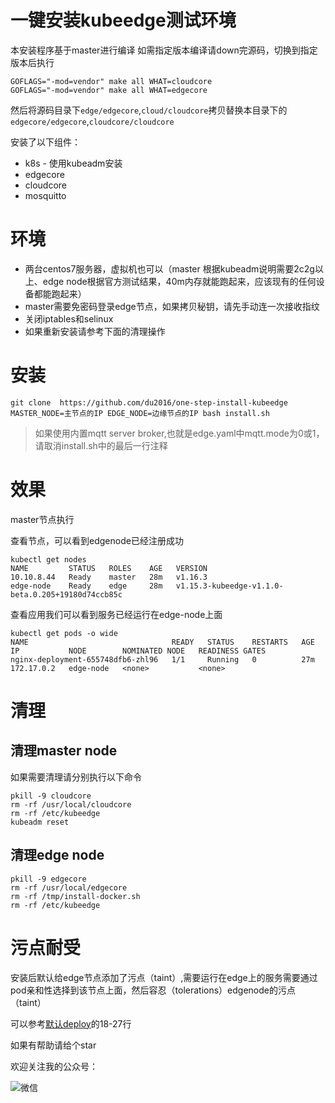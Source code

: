 # 一键安装kubeedge测试环境

本安装程序基于master进行编译
如需指定版本编译请down完源码，切换到指定版本后执行

```
GOFLAGS="-mod=vendor" make all WHAT=cloudcore
GOFLAGS="-mod=vendor" make all WHAT=edgecore
```

然后将源码目录下`edge/edgecore`,`cloud/cloudcore`拷贝替换本目录下的`edgecore/edgecore`,`cloudcore/cloudcore`

安装了以下组件：

- k8s - 使用kubeadm安装
- edgecore
- cloudcore
- mosquitto

# 环境

- 两台centos7服务器，虚拟机也可以（master 根据kubeadm说明需要2c2g以上、edge node根据官方测试结果，40m内存就能跑起来，应该现有的任何设备都能跑起来）
- master需要免密码登录edge节点，如果拷贝秘钥，请先手动连一次接收指纹
- 关闭iptables和selinux
- 如果重新安装请参考下面的清理操作

# 安装

```
git clone  https://github.com/du2016/one-step-install-kubeedge
MASTER_NODE=主节点的IP EDGE_NODE=边缘节点的IP bash install.sh
```

> 如果使用内置mqtt server broker,也就是edge.yaml中mqtt.mode为0或1，请取消install.sh中的最后一行注释

# 效果

master节点执行

查看节点，可以看到edgenode已经注册成功
```
kubectl get nodes
NAME         STATUS   ROLES    AGE   VERSION
10.10.8.44   Ready    master   28m   v1.16.3
edge-node    Ready    edge     28m   v1.15.3-kubeedge-v1.1.0-beta.0.205+19180d74ccb85c
```

查看应用我们可以看到服务已经运行在edge-node上面
```
kubectl get pods -o wide
NAME                                READY   STATUS    RESTARTS   AGE   IP           NODE        NOMINATED NODE   READINESS GATES
nginx-deployment-655748dfb6-zhl96   1/1     Running   0          27m   172.17.0.2   edge-node   <none>           <none>
```

# 清理

## 清理master node

如果需要清理请分别执行以下命令
```
pkill -9 cloudcore
rm -rf /usr/local/cloudcore
rm -rf /etc/kubeedge
kubeadm reset
```

## 清理edge node
```
pkill -9 edgecore
rm -rf /usr/local/edgecore
rm -rf /tmp/install-docker.sh
rm -rf /etc/kubeedge
```


# 污点耐受

安装后默认给edge节点添加了污点（taint）,需要运行在edge上的服务需要通过pod亲和性选择到该节点上面，然后容忍（tolerations）edgenode的污点（taint）

可以参考[默认deploy](./yamls/deploy.yaml)的18-27行


如果有帮助请给个star

欢迎关注我的公众号：

![微信](http://q08i5y6c2.bkt.clouddn.com/qrcode_for_gh_7457c3b1bfab_258.jpg)
